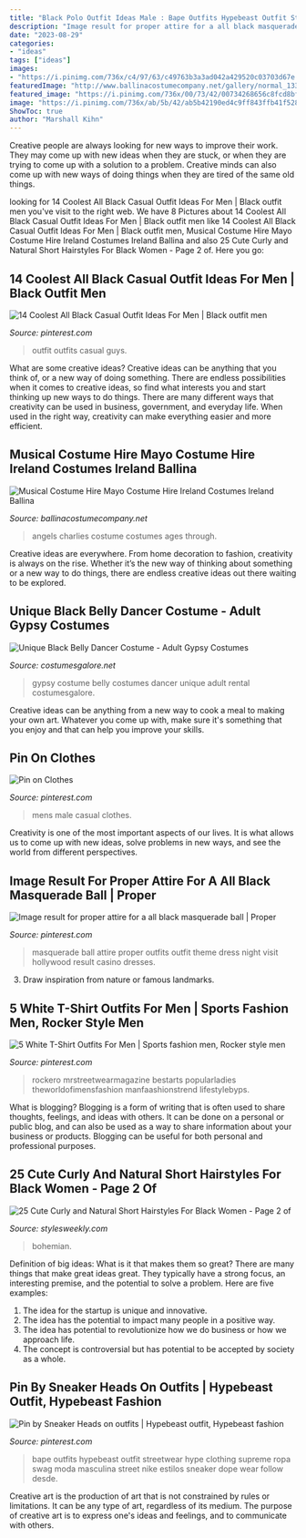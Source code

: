 ```yaml
---
title: "Black Polo Outfit Ideas Male : Bape Outfits Hypebeast Outfit Streetwear Hype Clothing Supreme Ropa Swag Moda Masculina Street Nike Estilos Sneaker Dope Wear Follow Desde"
description: "Image result for proper attire for a all black masquerade ball"
date: "2023-08-29"
categories:
- "ideas"
tags: ["ideas"]
images:
- "https://i.pinimg.com/736x/c4/97/63/c49763b3a3ad042a429520c03703d67e.jpg"
featuredImage: "http://www.ballinacostumecompany.net/gallery/normal_1331657634.jpg"
featured_image: "https://i.pinimg.com/736x/00/73/42/00734268656c8fcd8bfe1de5fa86f1c3.jpg"
image: "https://i.pinimg.com/736x/ab/5b/42/ab5b42190ed4c9ff843ffb41f5282c28.jpg"
ShowToc: true
author: "Marshall Kihn"
---
```



Creative people are always looking for new ways to improve their work. They may come up with new ideas when they are stuck, or when they are trying to come up with a solution to a problem. Creative minds can also come up with new ways of doing things when they are tired of the same old things.

	

		
looking for 14 Coolest All Black Casual Outfit Ideas For Men | Black outfit men you've visit to the right web. We have 8 Pictures about 14 Coolest All Black Casual Outfit Ideas For Men | Black outfit men like 14 Coolest All Black Casual Outfit Ideas For Men | Black outfit men, Musical Costume Hire Mayo Costume Hire Ireland Costumes Ireland Ballina and also 25 Cute Curly and Natural Short Hairstyles For Black Women - Page 2 of. Here you go:
		
    
## 14 Coolest All Black Casual Outfit Ideas For Men | Black Outfit Men

<img loading=lazy src="https://i.pinimg.com/736x/c4/97/63/c49763b3a3ad042a429520c03703d67e.jpg" onerror="this.onerror=null;this.src='https://tse2.mm.bing.net/th?id=OIP.TzBiM5TC6RJPF-FSMFps_gHaLG&amp;pid=15.1';" alt="14 Coolest All Black Casual Outfit Ideas For Men | Black outfit men">

_Source: pinterest.com_

>outfit outfits casual guys. 

	

What are some creative ideas?
Creative ideas can be anything that you think of, or a new way of doing something. There are endless possibilities when it comes to creative ideas, so find what interests you and start thinking up new ways to do things. There are many different ways that creativity can be used in business, government, and everyday life. When used in the right way, creativity can make everything easier and more efficient.

    
## Musical Costume Hire Mayo Costume Hire Ireland Costumes Ireland Ballina

<img loading=lazy src="http://www.ballinacostumecompany.net/gallery/normal_1331657634.jpg" onerror="this.onerror=null;this.src='https://tse3.mm.bing.net/th?id=OIP.F2cXKsu7jgkkr2infG3buwAAAA&amp;pid=15.1';" alt="Musical Costume Hire Mayo Costume Hire Ireland Costumes Ireland Ballina">

_Source: ballinacostumecompany.net_

>angels charlies costume costumes ages through. 

	

Creative ideas are everywhere. From home decoration to fashion, creativity is always on the rise. Whether it’s the new way of thinking about something or a new way to do things, there are endless creative ideas out there waiting to be explored.

    
## Unique Black Belly Dancer Costume - Adult Gypsy Costumes

<img loading=lazy src="http://images.costumesgalore.net/products/717/1-1/adult-black-gypsy-costume.jpg" onerror="this.onerror=null;this.src='https://tse4.mm.bing.net/th?id=OIP.0Ctf7_8shUMrk901UurzIgHaKl&amp;pid=15.1';" alt="Unique Black Belly Dancer Costume - Adult Gypsy Costumes">

_Source: costumesgalore.net_

>gypsy costume belly costumes dancer unique adult rental costumesgalore. 

	

Creative ideas can be anything from a new way to cook a meal to making your own art. Whatever you come up with, make sure it's something that you enjoy and that can help you improve your skills.

    
## Pin On Clothes

<img loading=lazy src="https://i.pinimg.com/736x/91/e9/6b/91e96b8bc7527f20f15aaf15a4372398--mens-autumn-fashion-casual-male-fashion.jpg" onerror="this.onerror=null;this.src='https://tse3.mm.bing.net/th?id=OIP.R9cIKUjZF0Oi-s-_dLSA3QHaLH&amp;pid=15.1';" alt="Pin on Clothes">

_Source: pinterest.com_

>mens male casual clothes. 

	

Creativity is one of the most important aspects of our lives. It is what allows us to come up with new ideas, solve problems in new ways, and see the world from different perspectives.

    
## Image Result For Proper Attire For A All Black Masquerade Ball | Proper

<img loading=lazy src="https://i.pinimg.com/originals/49/1f/c2/491fc2c8f2bc0aadc503e2dfcd58c086.png" onerror="this.onerror=null;this.src='https://tse2.mm.bing.net/th?id=OIP.uvi6cVujR-6feA07uBN44gHaLb&amp;pid=15.1';" alt="Image result for proper attire for a all black masquerade ball | Proper">

_Source: pinterest.com_

>masquerade ball attire proper outfits outfit theme dress night visit hollywood result casino dresses. 

	

3. Draw inspiration from nature or famous landmarks.

    
## 5 White T-Shirt Outfits For Men | Sports Fashion Men, Rocker Style Men

<img loading=lazy src="https://i.pinimg.com/736x/00/73/42/00734268656c8fcd8bfe1de5fa86f1c3.jpg" onerror="this.onerror=null;this.src='https://tse4.mm.bing.net/th?id=OIP.zl_ljGjAtsFNJS31XLeYcgHaO0&amp;pid=15.1';" alt="5 White T-Shirt Outfits For Men | Sports fashion men, Rocker style men">

_Source: pinterest.com_

>rockero mrstreetwearmagazine bestarts popularladies theworldofimensfashion manfaashionstrend lifestylebyps. 

	

What is blogging?
Blogging is a form of writing that is often used to share thoughts, feelings, and ideas with others. It can be done on a personal or public blog, and can also be used as a way to share information about your business or products. Blogging can be useful for both personal and professional purposes.

    
## 25 Cute Curly And Natural Short Hairstyles For Black Women - Page 2 Of

<img loading=lazy src="https://www.stylesweekly.com/wp-content/uploads/2015/07/22-cute-curly-and-natural-short-hairstyles-for-black-women-600x900.jpg" onerror="this.onerror=null;this.src='https://tse1.mm.bing.net/th?id=OIP.4SeMn43zRC5D_Qw2G433BAHaLH&amp;pid=15.1';" alt="25 Cute Curly and Natural Short Hairstyles For Black Women - Page 2 of">

_Source: stylesweekly.com_

>bohemian. 

	

Definition of big ideas: What is it that makes them so great?
There are many things that make great ideas great. They typically have a strong focus, an interesting premise, and the potential to solve a problem. Here are five examples:
1. The idea for the startup is unique and innovative.
2. The idea has the potential to impact many people in a positive way.
3. The idea has potential to revolutionize how we do business or how we approach life. 
4. The concept is controversial but has potential to be accepted by society as a whole. 

    
## Pin By Sneaker Heads On Outfits | Hypebeast Outfit, Hypebeast Fashion

<img loading=lazy src="https://i.pinimg.com/736x/ab/5b/42/ab5b42190ed4c9ff843ffb41f5282c28.jpg" onerror="this.onerror=null;this.src='https://tse1.mm.bing.net/th?id=OIP.adFBkpyWArQR07SH38nABQHaJ4&amp;pid=15.1';" alt="Pin by Sneaker Heads on outfits | Hypebeast outfit, Hypebeast fashion">

_Source: pinterest.com_

>bape outfits hypebeast outfit streetwear hype clothing supreme ropa swag moda masculina street nike estilos sneaker dope wear follow desde. 

	

Creative art is the production of art that is not constrained by rules or limitations. It can be any type of art, regardless of its medium. The purpose of creative art is to express one's ideas and feelings, and to communicate with others.


